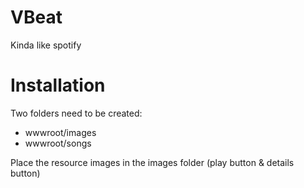 # VBeat
Kinda like spotify


# Installation
Two folders need to be created:<br>
<ul>
<li>wwwroot/images</li>
<li>wwwroot/songs</li>
</ul>

Place the resource images in the images folder (play button & details button)
